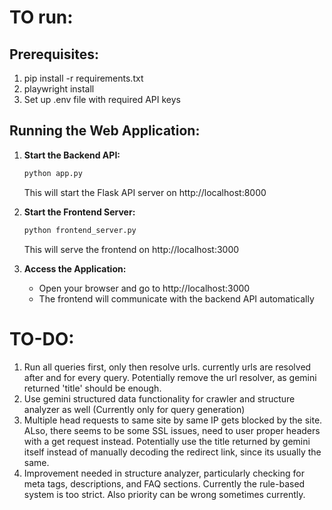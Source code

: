 
# TO run:

## Prerequisites:
1. pip install -r requirements.txt
2. playwright install 
3. Set up .env file with required API keys

## Running the Web Application:
1. **Start the Backend API:**
   ```bash
   python app.py
   ```
   This will start the Flask API server on http://localhost:8000

2. **Start the Frontend Server:**
   ```bash
   python frontend_server.py
   ```
   This will serve the frontend on http://localhost:3000

3. **Access the Application:**
   - Open your browser and go to http://localhost:3000
   - The frontend will communicate with the backend API automatically

# TO-DO:
1. Run all queries first, only then resolve urls. currently urls are resolved after and for every query. Potentially remove the url resolver, as gemini returned 'title' should be enough.
2. Use gemini structured data functionality for crawler and structure analyzer as well (Currently only for query generation)
4. Multiple head requests to same site by same IP gets blocked by the site. ALso, there seems to be some SSL issues, need to user proper headers with a get request instead. Potentially use the title returned by gemini itself instead of manually decoding the redirect link, since its usually the same.
5. Improvement needed in structure analyzer, particularly checking for meta tags, descriptions, and FAQ sections. Currently the rule-based system is too strict. Also priority can be wrong sometimes currently.